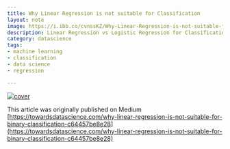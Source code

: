 ```yaml
---
title: Why Linear Regression is not suitable for Classification
layout: note
image: https://i.ibb.co/cvnssKZ/Why-Linear-Regression-is-not-suitable-for-Classification.png
description: Linear Regression vs Logistic Regression for Classification Tasks
category: datascience
tags:
- machine learning
- classification
- data science
- regression

---
```


[![cover](https://i.ibb.co/cvnssKZ/Why-Linear-Regression-is-not-suitable-for-Classification.png)](https://towardsdatascience.com/why-linear-regression-is-not-suitable-for-binary-classification-c64457be8e28)

This article was originally published on Medium [https://towardsdatascience.com/why-linear-regression-is-not-suitable-for-binary-classification-c64457be8e28](https://towardsdatascience.com/why-linear-regression-is-not-suitable-for-binary-classification-c64457be8e28)
